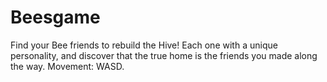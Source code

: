 # Beesgame
Find your Bee friends to rebuild the Hive! Each one with a unique personality, and discover that the true home is the friends you made along the way. Movement: WASD.
